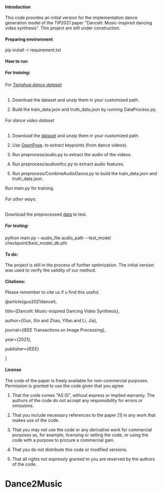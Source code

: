#### Introduction

This code provides an initial version for the implementation dance generation model
 of the TIP2021 paper "DanceIt: Music-inspired dancing video synthesis".
This project are still under construction.

#### Preparing environment

pip install -r requirement.txt

#### How to run
##### For training:
###### For [Tsinghua dance dataset](https://github.com/Music-to-dance-motion-synthesis/dataset)

1. Download the dataset and unzip them in your customized path.

2. Build the train_data.json and truth_data.json by running DataProcess.py.

###### For dance video dataset

1. Download the [dataset](https://drive.google.com/file/d/1mrlEMFIJfXpsSEM_LjkV0ylNuB2LMYRD/view?usp=sharing) and unzip them in your customized path. 

2. Use [OpenPose](https://github.com/YangZeyu95/unofficial-implement-of-openpose). to extract keypoints (from dance videos).

3. Run preprocess/audio.py to extract the audio of the videos.
   
4. Run preprocess/audiomfcc.py to extract audio features.

5. Run preprocess/CombineAudioDance.py to build the train_data.json and truth_data.json.

Run main.py for training.

###### For other ways:

Download the preprocessed [data](https://drive.google.com/file/d/1vPyOqaIT-nmB5Yb8HQ0FZk8Usg2RD8Vp/view?usp=sharing) to test.

##### For testing:

python main.py --audio_file audio_path --test_model checkpoint/best_model_db.pth

#### To do:

The project is still in the process of further optimization. The initial version was used to verify the validity of our method.

#### Citations:

Please remember to cite us if u find this useful.

@article{guo2021danceit,

  title={DanceIt: Music-inspired Dancing Video Synthesis},

  author={Guo, Xin and Zhao, Yifan and Li, Jia},

  journal={IEEE Transactions on Image Processing},

  year={2021},

  publisher={IEEE}

}

#### License

The code of the paper is freely available for non-commercial purposes. Permission is granted to use the code given that you agree:

1. That the code comes "AS IS", without express or implied warranty. The authors of the code do not accept any responsibility for errors or omissions.

2. That you include necessary references to the paper [1] in any work that makes use of the code. 

3. That you may not use the code or any derivative work for commercial purposes as, for example, licensing or selling the code, or using the code with a purpose to procure a commercial gain.

4. That you do not distribute this code or modified versions. 

5. That all rights not expressly granted to you are reserved by the authors of the code.

# Dance2Music
